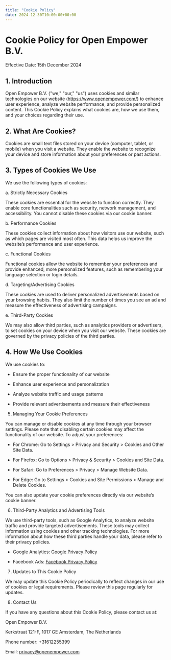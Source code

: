 ```yaml
---
title: "Cookie Policy"
date: 2024-12-30T10:00:00+00:00
---
```


# Cookie Policy for Open Empower B.V.

Effective Date: 15th December 2024

## 1. Introduction

Open Empower B.V. ("we," "our," "us") uses cookies and similar technologies on our website (https://www.openempower.com/) to enhance user experience, analyze website performance, and provide personalized content. This Cookie Policy explains what cookies are, how we use them, and your choices regarding their use.

## 2. What Are Cookies?

Cookies are small text files stored on your device (computer, tablet, or mobile) when you visit a website. They enable the website to recognize your device and store information about your preferences or past actions.

## 3. Types of Cookies We Use

We use the following types of cookies:

a. Strictly Necessary Cookies

These cookies are essential for the website to function correctly. They enable core functionalities such as security, network management, and accessibility. You cannot disable these cookies via our cookie banner.

b. Performance Cookies

These cookies collect information about how visitors use our website, such as which pages are visited most often. This data helps us improve the website’s performance and user experience.

c. Functional Cookies

Functional cookies allow the website to remember your preferences and provide enhanced, more personalized features, such as remembering your language selection or login details.

d. Targeting/Advertising Cookies

These cookies are used to deliver personalized advertisements based on your browsing habits. They also limit the number of times you see an ad and measure the effectiveness of advertising campaigns.

e. Third-Party Cookies

We may also allow third parties, such as analytics providers or advertisers, to set cookies on your device when you visit our website. These cookies are governed by the privacy policies of the third parties.

## 4. How We Use Cookies

We use cookies to:

- Ensure the proper functionality of our website

- Enhance user experience and personalization

- Analyze website traffic and usage patterns

- Provide relevant advertisements and measure their effectiveness

5. Managing Your Cookie Preferences

You can manage or disable cookies at any time through your browser settings. Please note that disabling certain cookies may affect the functionality of our website. To adjust your preferences:

- For Chrome: Go to Settings > Privacy and Security > Cookies and Other Site Data.

- For Firefox: Go to Options > Privacy & Security > Cookies and Site Data.

- For Safari: Go to Preferences > Privacy > Manage Website Data.

- For Edge: Go to Settings > Cookies and Site Permissions > Manage and Delete Cookies.

You can also update your cookie preferences directly via our website’s cookie banner.

6. Third-Party Analytics and Advertising Tools

We use third-party tools, such as Google Analytics, to analyze website traffic and provide targeted advertisements. These tools may collect information using cookies and other tracking technologies. For more information about how these third parties handle your data, please refer to their privacy policies.

- Google Analytics: [Google Privacy Policy](https://policies.google.com/privacy)

- Facebook Ads: [Facebook Privacy Policy](https://www.facebook.com/privacy/policy/)

7. Updates to This Cookie Policy

We may update this Cookie Policy periodically to reflect changes in our use of cookies or legal requirements. Please review this page regularly for updates.

8. Contact Us

If you have any questions about this Cookie Policy, please contact us at:

Open Empower B.V.

Kerkstraat 121-F, 1017 GE Amsterdam, The Netherlands

Phone number: +31612255399

Email: privacy@openempower.com
